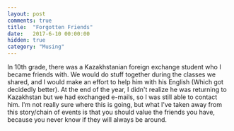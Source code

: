```yaml
---
layout: post
comments: true
title:  "Forgotten Friends"
date:   2017-6-10 00:00:00
hidden: true
category: "Musing"
---
```


In 10th grade, there was a Kazakhstanian foreign exchange student who I became friends with. We would do stuff together during the classes we shared, and I would make an effort to help him with his English (Which got decidedly better). At the end of the year, I didn't realize he was returning to Kazakhstan but we had exchanged e-mails, so I was still able to contact him. I'm not really sure where this is going, but what I've taken away from this story/chain of events is that you should value the friends you have, because you never know if they will always be around.
